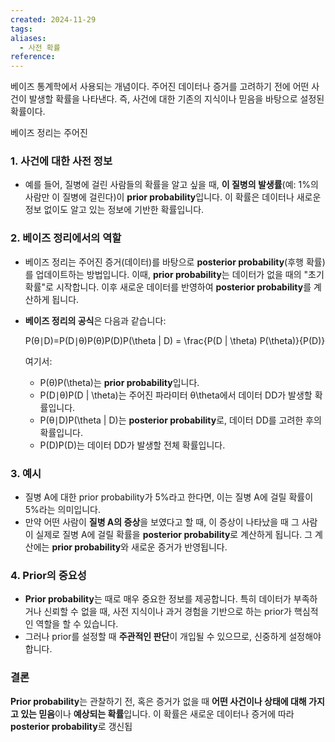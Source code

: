 ```yaml
---
created: 2024-11-29
tags: 
aliases:
  - 사전 확률
reference:
---
```

베이즈 통계학에서 사용되는 개념이다.
주어진 데이터나 증거를 고려하기 전에 어떤 사건이 발생할 확률을 나타낸다.
즉, 사건에 대한 기존의 지식이나 믿음을 바탕으로 설정된 확률이다.

베이즈 정리는 주어진 


### 1. **사건에 대한 사전 정보**

- 예를 들어, 질병에 걸린 사람들의 확률을 알고 싶을 때, **이 질병의 발생률**(예: 1%의 사람만 이 질병에 걸린다)이 **prior probability**입니다. 이 확률은 데이터나 새로운 정보 없이도 알고 있는 정보에 기반한 확률입니다.

### 2. **베이즈 정리에서의 역할**

- 베이즈 정리는 주어진 증거(데이터)를 바탕으로 **posterior probability**(후행 확률)를 업데이트하는 방법입니다. 이때, **prior probability**는 데이터가 없을 때의 "초기 확률"로 시작합니다. 이후 새로운 데이터를 반영하여 **posterior probability**를 계산하게 됩니다.
    
- **베이즈 정리의 공식**은 다음과 같습니다:
    
    P(θ∣D)=P(D∣θ)P(θ)P(D)P(\theta | D) = \frac{P(D | \theta) P(\theta)}{P(D)}
    
    여기서:
    
    - P(θ)P(\theta)는 **prior probability**입니다.
    - P(D∣θ)P(D | \theta)는 주어진 파라미터 θ\theta에서 데이터 DD가 발생할 확률입니다.
    - P(θ∣D)P(\theta | D)는 **posterior probability**로, 데이터 DD를 고려한 후의 확률입니다.
    - P(D)P(D)는 데이터 DD가 발생할 전체 확률입니다.

### 3. **예시**

- 질병 A에 대한 prior probability가 5%라고 한다면, 이는 질병 A에 걸릴 확률이 5%라는 의미입니다.
- 만약 어떤 사람이 **질병 A의 증상**을 보였다고 할 때, 이 증상이 나타났을 때 그 사람이 실제로 질병 A에 걸릴 확률을 **posterior probability**로 계산하게 됩니다. 그 계산에는 **prior probability**와 새로운 증거가 반영됩니다.

### 4. **Prior의 중요성**

- **Prior probability**는 때로 매우 중요한 정보를 제공합니다. 특히 데이터가 부족하거나 신뢰할 수 없을 때, 사전 지식이나 과거 경험을 기반으로 하는 prior가 핵심적인 역할을 할 수 있습니다.
- 그러나 prior를 설정할 때 **주관적인 판단**이 개입될 수 있으므로, 신중하게 설정해야 합니다.

### 결론

**Prior probability**는 관찰하기 전, 혹은 증거가 없을 때 **어떤 사건이나 상태에 대해 가지고 있는 믿음**이나 **예상되는 확률**입니다. 이 확률은 새로운 데이터나 증거에 따라 **posterior probability**로 갱신됩